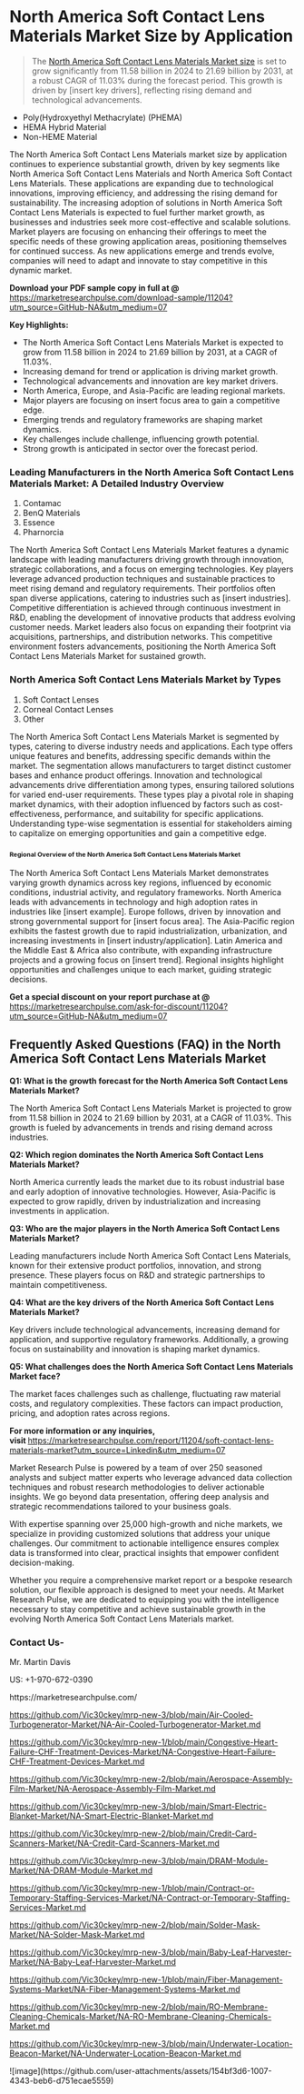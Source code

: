 <h1>North America Soft Contact Lens Materials Market&nbsp;Size by Application</h1><blockquote><p>The <a href="https://marketresearchpulse.com/download-sample/11204?utm_source=GitHub-NA&amp;utm_medium=07">North America Soft Contact Lens Materials Market size</a> is set to grow significantly from 11.58 billion in 2024 to 21.69 billion by 2031, at a robust CAGR of 11.03% during the forecast period. This growth is driven by [insert key drivers], reflecting rising demand and technological advancements.</p></blockquote><ul><li>Poly(Hydroxyethyl Methacrylate) (PHEMA)<li> HEMA Hybrid Material<li> Non-HEME Material</li></ul><p>The North America Soft Contact Lens Materials market size by application continues to experience substantial growth, driven by key segments like North America Soft Contact Lens Materials and North America Soft Contact Lens Materials. These applications are expanding due to technological innovations, improving efficiency, and addressing the rising demand for sustainability. The increasing adoption of solutions in North America Soft Contact Lens Materials is expected to fuel further market growth, as businesses and industries seek more cost-effective and scalable solutions. Market players are focusing on enhancing their offerings to meet the specific needs of these growing application areas, positioning themselves for continued success. As new applications emerge and trends evolve, companies will need to adapt and innovate to stay competitive in this dynamic market.</p><p><strong>Download your PDF sample copy in full at @ </strong><a href="https://marketresearchpulse.com/download-sample/11204?utm_source=GitHub-NA&amp;utm_medium=07">https://marketresearchpulse.com/download-sample/11204?utm_source=GitHub-NA&amp;utm_medium=07</a></p><p><strong>Key Highlights: </strong></p><ul><li>The North America Soft Contact Lens Materials Market is expected to grow from 11.58 billion in 2024 to 21.69 billion by 2031, at a CAGR of 11.03%.</li><li>Increasing demand for trend or application is driving market growth.</li><li>Technological advancements and innovation are key market drivers.</li><li>North America, Europe, and Asia-Pacific are leading regional markets.</li><li>Major players are focusing on insert focus area to gain a competitive edge.</li><li>Emerging trends and regulatory frameworks are shaping market dynamics.</li><li>Key challenges include challenge, influencing growth potential.</li><li>Strong growth is anticipated in sector over the forecast period.</li></ul><h3>Leading Manufacturers in the North America Soft Contact Lens Materials Market: A Detailed Industry Overview</h3><ol><li>Contamac</li><li>BenQ Materials</li><li>Essence</li><li>Pharnorcia</li></ol><div class="flex max-w-full flex-col flex-grow"><div class="min-h-8 text-message flex w-full flex-col items-end gap-2 whitespace-normal break-words [.text-message+&amp;]:mt-5" dir="auto" data-message-author-role="assistant" data-message-id="fd8432e4-4910-450d-b182-61b7bfb0a01f" data-message-model-slug="gpt-4o"><div class="flex w-full flex-col gap-1 empty:hidden first:pt-[3px]"><div class="markdown prose w-full break-words dark:prose-invert light"><p>The North America Soft Contact Lens Materials Market features a dynamic landscape with leading manufacturers driving growth through innovation, strategic collaborations, and a focus on emerging technologies. Key players leverage advanced production techniques and sustainable practices to meet rising demand and regulatory requirements. Their portfolios often span diverse applications, catering to industries such as [insert industries]. Competitive differentiation is achieved through continuous investment in R&amp;D, enabling the development of innovative products that address evolving customer needs. Market leaders also focus on expanding their footprint via acquisitions, partnerships, and distribution networks. This competitive environment fosters advancements, positioning the North America Soft Contact Lens Materials Market for sustained growth.</p></div></div></div></div><h3>North America Soft Contact Lens Materials Market by Types</h3><ol><li>Soft Contact Lenses<li> Corneal Contact Lenses<li> Other</li></ol><div class="flex max-w-full flex-col flex-grow"><div class="min-h-8 text-message flex w-full flex-col items-end gap-2 whitespace-normal break-words [.text-message+&amp;]:mt-5" dir="auto" data-message-author-role="assistant" data-message-id="084470be-0bb7-4664-bddf-5156b4f41249" data-message-model-slug="gpt-4o-mini"><div class="flex w-full flex-col gap-1 empty:hidden first:pt-[3px]"><div class="markdown prose w-full break-words dark:prose-invert light"><p>The North America Soft Contact Lens Materials Market is segmented by types, catering to diverse industry needs and applications. Each type offers unique features and benefits, addressing specific demands within the market. The segmentation allows manufacturers to target distinct customer bases and enhance product offerings. Innovation and technological advancements drive differentiation among types, ensuring tailored solutions for varied end-user requirements. These types play a pivotal role in shaping market dynamics, with their adoption influenced by factors such as cost-effectiveness, performance, and suitability for specific applications. Understanding type-wise segmentation is essential for stakeholders aiming to capitalize on emerging opportunities and gain a competitive edge.</p></div></div></div></div><h3><span style="font-size: 11px;">Regional Overview of the North America Soft Contact Lens Materials Market</span></h3><div class="flex max-w-full flex-col flex-grow"><div class="min-h-8 text-message flex w-full flex-col items-end gap-2 whitespace-normal break-words [.text-message+&amp;]:mt-5" dir="auto" data-message-author-role="assistant" data-message-id="e9038762-ce64-4e30-91c9-9bd413514231" data-message-model-slug="gpt-4o-mini"><div class="flex w-full flex-col gap-1 empty:hidden first:pt-[3px]"><div class="markdown prose w-full break-words dark:prose-invert light"><p>The North America Soft Contact Lens Materials Market demonstrates varying growth dynamics across key regions, influenced by economic conditions, industrial activity, and regulatory frameworks. North America leads with advancements in technology and high adoption rates in industries like [insert example]. Europe follows, driven by innovation and strong governmental support for [insert focus area]. The Asia-Pacific region exhibits the fastest growth due to rapid industrialization, urbanization, and increasing investments in [insert industry/application]. Latin America and the Middle East &amp; Africa also contribute, with expanding infrastructure projects and a growing focus on [insert trend]. Regional insights highlight opportunities and challenges unique to each market, guiding strategic decisions.</p></div></div></div></div><p><strong>Get a special discount on your report purchase at @ </strong><a href="https://marketresearchpulse.com/ask-for-discount/11204?utm_source=GitHub-NA&amp;utm_medium=07">https://marketresearchpulse.com/ask-for-discount/11204?utm_source=GitHub-NA&amp;utm_medium=07</a></p><h2>Frequently Asked Questions (FAQ) in the North America Soft Contact Lens Materials Market</h2><p><strong>Q1: What is the growth forecast for the North America Soft Contact Lens Materials Market?</strong></p><p>The North America Soft Contact Lens Materials Market is projected to grow from 11.58 billion in 2024 to 21.69 billion by 2031, at a CAGR of 11.03%. This growth is fueled by advancements in trends and rising demand across industries.</p><p><strong>Q2: Which region dominates the North America Soft Contact Lens Materials Market?</strong></p><p>North America currently leads the market due to its robust industrial base and early adoption of innovative technologies. However, Asia-Pacific is expected to grow rapidly, driven by industrialization and increasing investments in application.</p><p><strong>Q3: Who are the major players in the North America Soft Contact Lens Materials Market?</strong></p><p>Leading manufacturers include North America Soft Contact Lens Materials, known for their extensive product portfolios, innovation, and strong presence. These players focus on R&amp;D and strategic partnerships to maintain competitiveness.</p><p><strong>Q4: What are the key drivers of the North America Soft Contact Lens Materials Market?</strong></p><p>Key drivers include technological advancements, increasing demand for application, and supportive regulatory frameworks. Additionally, a growing focus on sustainability and innovation is shaping market dynamics.</p><p><strong>Q5: What challenges does the North America Soft Contact Lens Materials Market face?</strong></p><p>The market faces challenges such as challenge, fluctuating raw material costs, and regulatory complexities. These factors can impact production, pricing, and adoption rates across regions.</p><p><strong>For more information or any inquiries, visit&nbsp;</strong><a href="https://marketresearchpulse.com/report/11204/soft-contact-lens-materials-market?utm_source=Linkedin&utm_medium=07">https://marketresearchpulse.com/report/11204/soft-contact-lens-materials-market?utm_source=Linkedin&utm_medium=07</a></p><p>Market Research Pulse is powered by a team of over 250 seasoned analysts and subject matter experts who leverage advanced data collection techniques and robust research methodologies to deliver actionable insights. We go beyond data presentation, offering deep analysis and strategic recommendations tailored to your business goals.</p><p>With expertise spanning over 25,000 high-growth and niche markets, we specialize in providing customized solutions that address your unique challenges. Our commitment to actionable intelligence ensures complex data is transformed into clear, practical insights that empower confident decision-making.</p><p>Whether you require a comprehensive market report or a bespoke research solution, our flexible approach is designed to meet your needs. At Market Research Pulse, we are dedicated to equipping you with the intelligence necessary to stay competitive and achieve sustainable growth in the evolving North America Soft Contact Lens Materials market.</p><h3><strong>Contact Us-</strong></h3><p>Mr. Martin Davis</p><p>US: +1-970-672-0390</p><p>https://marketresearchpulse.com/</p><p><a href="https://github.com/Vic30ckey/mrp-new-3/blob/main/Air-Cooled-Turbogenerator-Market/NA-Air-Cooled-Turbogenerator-Market.md">https://github.com/Vic30ckey/mrp-new-3/blob/main/Air-Cooled-Turbogenerator-Market/NA-Air-Cooled-Turbogenerator-Market.md</a></p><p><a href="https://github.com/Vic30ckey/mrp-new-1/blob/main/Congestive-Heart-Failure-CHF-Treatment-Devices-Market/NA-Congestive-Heart-Failure-CHF-Treatment-Devices-Market.md">https://github.com/Vic30ckey/mrp-new-1/blob/main/Congestive-Heart-Failure-CHF-Treatment-Devices-Market/NA-Congestive-Heart-Failure-CHF-Treatment-Devices-Market.md</a></p><p><a href="https://github.com/Vic30ckey/mrp-new-2/blob/main/Aerospace-Assembly-Film-Market/NA-Aerospace-Assembly-Film-Market.md">https://github.com/Vic30ckey/mrp-new-2/blob/main/Aerospace-Assembly-Film-Market/NA-Aerospace-Assembly-Film-Market.md</a></p><p><a href="https://github.com/Vic30ckey/mrp-new-3/blob/main/Smart-Electric-Blanket-Market/NA-Smart-Electric-Blanket-Market.md">https://github.com/Vic30ckey/mrp-new-3/blob/main/Smart-Electric-Blanket-Market/NA-Smart-Electric-Blanket-Market.md</a></p><p><a href="https://github.com/Vic30ckey/mrp-new-2/blob/main/Credit-Card-Scanners-Market/NA-Credit-Card-Scanners-Market.md">https://github.com/Vic30ckey/mrp-new-2/blob/main/Credit-Card-Scanners-Market/NA-Credit-Card-Scanners-Market.md</a></p><p><a href="https://github.com/Vic30ckey/mrp-new-3/blob/main/DRAM-Module-Market/NA-DRAM-Module-Market.md">https://github.com/Vic30ckey/mrp-new-3/blob/main/DRAM-Module-Market/NA-DRAM-Module-Market.md</a></p><p><a href="https://github.com/Vic30ckey/mrp-new-1/blob/main/Contract-or-Temporary-Staffing-Services-Market/NA-Contract-or-Temporary-Staffing-Services-Market.md">https://github.com/Vic30ckey/mrp-new-1/blob/main/Contract-or-Temporary-Staffing-Services-Market/NA-Contract-or-Temporary-Staffing-Services-Market.md</a></p><p><a href="https://github.com/Vic30ckey/mrp-new-2/blob/main/Solder-Mask-Market/NA-Solder-Mask-Market.md">https://github.com/Vic30ckey/mrp-new-2/blob/main/Solder-Mask-Market/NA-Solder-Mask-Market.md</a></p><p><a href="https://github.com/Vic30ckey/mrp-new-3/blob/main/Baby-Leaf-Harvester-Market/NA-Baby-Leaf-Harvester-Market.md">https://github.com/Vic30ckey/mrp-new-3/blob/main/Baby-Leaf-Harvester-Market/NA-Baby-Leaf-Harvester-Market.md</a></p><p><a href="https://github.com/Vic30ckey/mrp-new-1/blob/main/Fiber-Management-Systems-Market/NA-Fiber-Management-Systems-Market.md">https://github.com/Vic30ckey/mrp-new-1/blob/main/Fiber-Management-Systems-Market/NA-Fiber-Management-Systems-Market.md</a></p><p><a href="https://github.com/Vic30ckey/mrp-new-2/blob/main/RO-Membrane-Cleaning-Chemicals-Market/NA-RO-Membrane-Cleaning-Chemicals-Market.md">https://github.com/Vic30ckey/mrp-new-2/blob/main/RO-Membrane-Cleaning-Chemicals-Market/NA-RO-Membrane-Cleaning-Chemicals-Market.md</a></p><p><a href="https://github.com/Vic30ckey/mrp-new-3/blob/main/Underwater-Location-Beacon-Market/NA-Underwater-Location-Beacon-Market.md">https://github.com/Vic30ckey/mrp-new-3/blob/main/Underwater-Location-Beacon-Market/NA-Underwater-Location-Beacon-Market.md</a></p>
![image](https://github.com/user-attachments/assets/154bf3d6-1007-4343-beb6-d751ecae5559)
